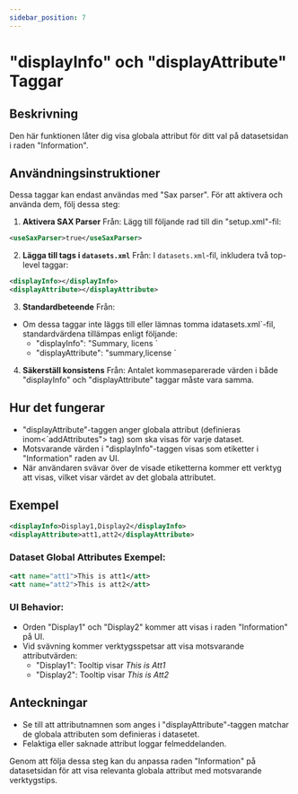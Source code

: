 ```yaml
---
sidebar_position: 7
---
```

# "displayInfo" och "displayAttribute" Taggar

## Beskrivning
Den här funktionen låter dig visa globala attribut för ditt val på datasetsidan i raden "Information".

## Användningsinstruktioner
Dessa taggar kan endast användas med "Sax parser". För att aktivera och använda dem, följ dessa steg:

1.  **Aktivera SAX Parser** Från:
Lägg till följande rad till din "setup.xml"-fil:
   ```xml
   <useSaxParser>true</useSaxParser>
   ```

2.  **Lägga till tags i `datasets.xml`** Från:
I `datasets.xml`-fil, inkludera två top-level taggar:
   ```xml
   <displayInfo></displayInfo>
   <displayAttribute></displayAttribute>
   ```

3.  **Standardbeteende** Från:
   - Om dessa taggar inte läggs till eller lämnas tomma idatasets.xml`-fil, standardvärdena tillämpas enligt följande:
     - "displayInfo": "Summary, licens `
     - "displayAttribute": "summary,license `

4.  **Säkerställ konsistens** Från:
Antalet kommaseparerade värden i både "displayInfo" och "displayAttribute" taggar måste vara samma.

## Hur det fungerar
- "displayAttribute"-taggen anger globala attribut (definieras inom&lt;`addAttributes"&gt; tag) som ska visas för varje dataset.
- Motsvarande värden i "displayInfo"-taggen visas som etiketter i "Information" raden av UI.
- När användaren svävar över de visade etiketterna kommer ett verktyg att visas, vilket visar värdet av det globala attributet.

## Exempel
```xml
<displayInfo>Display1,Display2</displayInfo>
<displayAttribute>att1,att2</displayAttribute>
```

### Dataset Global Attributes Exempel:
```xml
<att name="att1">This is att1</att>
<att name="att2">This is att2</att>
```

### UI Behavior:
- Orden "Display1" och "Display2" kommer att visas i raden "Information" på UI.
- Vid svävning kommer verktygsspetsar att visa motsvarande attributvärden:
  - "Display1": Tooltip visar _This is Att1_
  - "Display2": Tooltip visar _This is Att2_

## Anteckningar
- Se till att attributnamnen som anges i "displayAttribute"-taggen matchar de globala attributen som definieras i datasetet.
- Felaktiga eller saknade attribut loggar felmeddelanden.

Genom att följa dessa steg kan du anpassa raden "Information" på datasetsidan för att visa relevanta globala attribut med motsvarande verktygstips.
